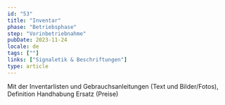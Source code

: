 ```yaml
---
id: "53"
title: "Inventar"
phase: "Betriebsphase"
step: "Vorinbetriebnahme"
pubDate: 2023-11-24
locale: de
tags: [""]
links: ["Signaletik & Beschriftungen"]
type: article
---
```


Mit der Inventarlisten und Gebrauchsanleitungen (Text und Bilder/Fotos), Definition Handhabung Ersatz (Preise)
